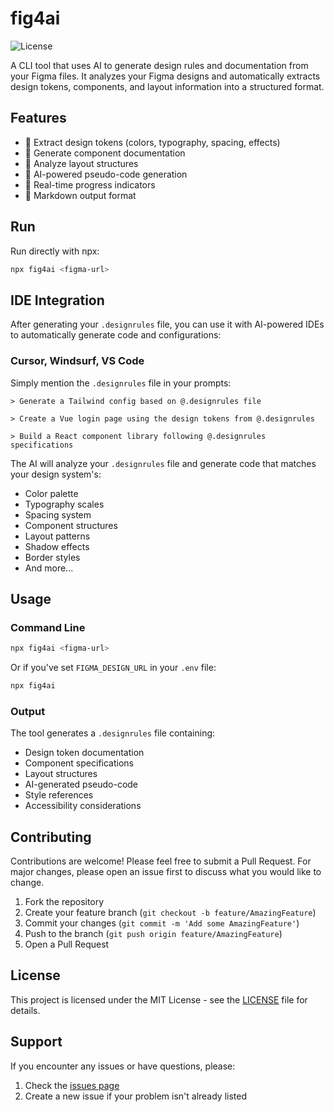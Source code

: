 # fig4ai

![License](https://img.shields.io/badge/license-MIT-blue.svg)

A CLI tool that uses AI to generate design rules and documentation from your Figma files. It analyzes your Figma designs and automatically extracts design tokens, components, and layout information into a structured format.

## Features

- 🎨 Extract design tokens (colors, typography, spacing, effects)
- 🧩 Generate component documentation
- 📐 Analyze layout structures
- 🤖 AI-powered pseudo-code generation
- 🔄 Real-time progress indicators
- 📝 Markdown output format

## Run
Run directly with npx:

```bash
npx fig4ai <figma-url>
```

## IDE Integration

After generating your `.designrules` file, you can use it with AI-powered IDEs to automatically generate code and configurations:

### Cursor, Windsurf, VS Code

Simply mention the `.designrules` file in your prompts:

```
> Generate a Tailwind config based on @.designrules file
```
```
> Create a Vue login page using the design tokens from @.designrules
```
```
> Build a React component library following @.designrules specifications
```


The AI will analyze your `.designrules` file and generate code that matches your design system's:
- Color palette
- Typography scales
- Spacing system
- Component structures
- Layout patterns
- Shadow effects
- Border styles
- And more...

## Usage

### Command Line

```bash
npx fig4ai <figma-url>
```

Or if you've set `FIGMA_DESIGN_URL` in your `.env` file:

```bash
npx fig4ai
```

### Output

The tool generates a `.designrules` file containing:

- Design token documentation
- Component specifications
- Layout structures
- AI-generated pseudo-code
- Style references
- Accessibility considerations

## Contributing

Contributions are welcome! Please feel free to submit a Pull Request. For major changes, please open an issue first to discuss what you would like to change.

1. Fork the repository
2. Create your feature branch (`git checkout -b feature/AmazingFeature`)
3. Commit your changes (`git commit -m 'Add some AmazingFeature'`)
4. Push to the branch (`git push origin feature/AmazingFeature`)
5. Open a Pull Request

## License

This project is licensed under the MIT License - see the [LICENSE](LICENSE) file for details.

## Support

If you encounter any issues or have questions, please:
1. Check the [issues page](https://github.com/f/fig4ai/issues)
2. Create a new issue if your problem isn't already listed
